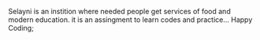 Selayni is an instition where needed people get services of food and modern education.
it is an assingment to learn codes and practice...
Happy Coding;
